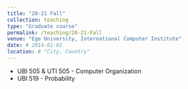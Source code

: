 ```yaml
---
title: "20-21 Fall"
collection: teaching
type: "Graduate course"
permalink: /teaching/20-21-Fall
venue: "Ege University, International Computer Institute"
date: # 2014-01-01
location: # "City, Country"
---
```


<!--  This is a description of a teaching experience. You can use markdown like any other post. -->

* UBI 505 & UTI 505 - Computer Organization
* UBI 519 - Probability

